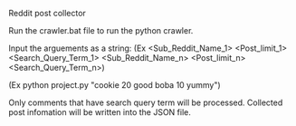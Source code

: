 Reddit post collector

Run the crawler.bat file to run the python crawler. 

Input the arguements as a string:
(Ex <Sub_Reddit_Name_1> <Post_limit_1> <Search_Query_Term_1> <Sub_Reddit_Name_n> <Post_limit_n> <Search_Query_Term_n>)

(Ex python project.py "cookie 20 good boba 10 yummy")

Only comments that have search query term will be processed. 
Collected post infomation will be written into the JSON file. 
